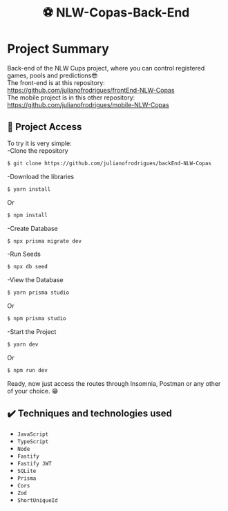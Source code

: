 <h1 align="center"> ⚽ NLW-Copas-Back-End </h1>

# Project Summary
Back-end of the NLW Cups project, where you can control registered games, pools and predictions😎 <br>
The front-end is at this repository: https://github.com/julianofrodrigues/frontEnd-NLW-Copas <br>
The mobile project is in this other repository: https://github.com/julianofrodrigues/mobile-NLW-Copas
## 📁 Project Access
To try it is very simple:<br>
-Clone the repository
```bash
$ git clone https://github.com/julianofrodrigues/backEnd-NLW-Copas
```
-Download the libraries
```bash
$ yarn install
```
Or
```bash
$ npm install
```
-Create Database
```bash
$ npx prisma migrate dev
```
-Run Seeds
```bash
$ npx db seed
```
-View the Database
```bash
$ yarn prisma studio
```
Or
```bash
$ npm prisma studio
```
-Start the Project
```bash
$ yarn dev
```
Or
```bash
$ npm run dev
```
Ready, now just access the routes through Insomnia, Postman or any other of your choice. 😁
## ✔️ Techniques and technologies used
- ``JavaScript``
- ``TypeScript``
- ``Node``
- ``Fastify``
- ``Fastify JWT``
- ``SQLite``
- ``Prisma``
- ``Cors``
- ``Zod``
- ``ShortUniqueId``



